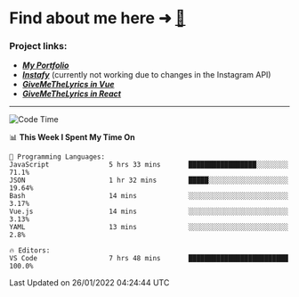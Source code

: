 # Find about me here ➜ [🧑](https://pauabella.dev)

### Project links:
- ***[My Portfolio](https://pauabella.dev)***
- ***[Instafy](https://instafy.me)*** (currently not working due to changes in the Instagram API)
- ***[GiveMeTheLyrics in Vue](https://lyrics.pauabella.dev)***
- ***[GiveMeTheLyrics in React](https://pauabella.dev/GiveMeTheLyrics)***

---
<!--START_SECTION:waka-->
![Code Time](http://img.shields.io/badge/Code%20Time-750%20hrs%2029%20mins-blue)

📊 **This Week I Spent My Time On** 

```text
💬 Programming Languages: 
JavaScript               5 hrs 33 mins       █████████████████░░░░░░░░   71.1% 
JSON                     1 hr 32 mins        █████░░░░░░░░░░░░░░░░░░░░   19.64% 
Bash                     14 mins             ░░░░░░░░░░░░░░░░░░░░░░░░░   3.17% 
Vue.js                   14 mins             ░░░░░░░░░░░░░░░░░░░░░░░░░   3.13% 
YAML                     13 mins             ░░░░░░░░░░░░░░░░░░░░░░░░░   2.8%

🔥 Editors: 
VS Code                  7 hrs 48 mins       █████████████████████████   100.0%

```


 Last Updated on 26/01/2022 04:24:44 UTC
<!--END_SECTION:waka-->
